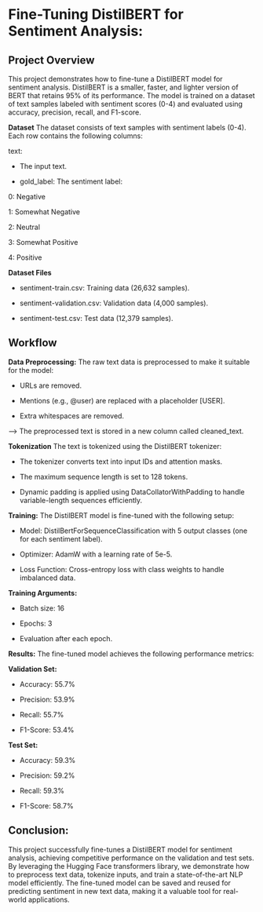 # Fine-Tuning DistilBERT for Sentiment Analysis:

## Project Overview
This project demonstrates how to fine-tune a DistilBERT model for sentiment analysis. DistilBERT is a smaller, faster, and lighter version of BERT that retains 95% of its performance. The model is trained on a dataset of text samples labeled with sentiment scores (0-4) and evaluated using accuracy, precision, recall, and F1-score.

**Dataset**
The dataset consists of text samples with sentiment labels (0-4). Each row contains the following columns:

text: 
- The input text.

- gold_label: The sentiment label:

0: Negative

1: Somewhat Negative

2: Neutral

3: Somewhat Positive

4: Positive

**Dataset Files**
- sentiment-train.csv: Training data (26,632 samples).

- sentiment-validation.csv: Validation data (4,000 samples).

- sentiment-test.csv: Test data (12,379 samples).

## **Workflow**

**Data Preprocessing:**
The raw text data is preprocessed to make it suitable for the model:

- URLs are removed.

- Mentions (e.g., @user) are replaced with a placeholder [USER].

- Extra whitespaces are removed.

--> The preprocessed text is stored in a new column called cleaned_text.

**Tokenization**
The text is tokenized using the DistilBERT tokenizer:

- The tokenizer converts text into input IDs and attention masks.

- The maximum sequence length is set to 128 tokens.

- Dynamic padding is applied using DataCollatorWithPadding to handle variable-length sequences efficiently.

**Training:**
The DistilBERT model is fine-tuned with the following setup:

- Model: DistilBertForSequenceClassification with 5 output classes (one for each sentiment label).

- Optimizer: AdamW with a learning rate of 5e-5.

- Loss Function: Cross-entropy loss with class weights to handle imbalanced data.

**Training Arguments:**

- Batch size: 16

- Epochs: 3

- Evaluation after each epoch.

**Results:**
The fine-tuned model achieves the following performance metrics:

**Validation Set:**

- Accuracy: 55.7%

- Precision: 53.9%

- Recall: 55.7%

- F1-Score: 53.4%

**Test Set:**

- Accuracy: 59.3%

- Precision: 59.2%

- Recall: 59.3%

- F1-Score: 58.7%

## Conclusion:
This project successfully fine-tunes a DistilBERT model for sentiment analysis, achieving competitive performance on the validation and test sets. By leveraging the Hugging Face transformers library, we demonstrate how to preprocess text data, tokenize inputs, and train a state-of-the-art NLP model efficiently. The fine-tuned model can be saved and reused for predicting sentiment in new text data, making it a valuable tool for real-world applications.
